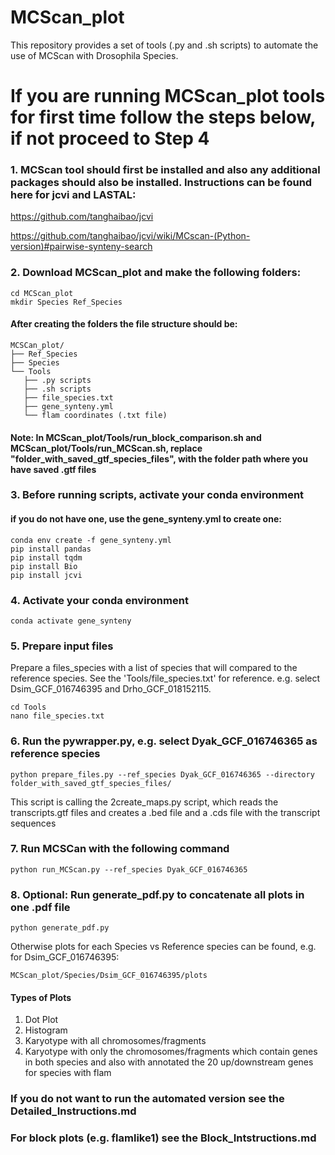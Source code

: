 # MCScan_plot
This repository provides a set of tools (.py and .sh scripts) to automate the use of MCScan with Drosophila Species.
# If you are running MCScan_plot tools for first time follow the steps below, if not proceed to Step 4

### 1. MCScan tool should first be installed and also any additional packages should also be installed. Instructions can be found here for jcvi and LASTAL:

https://github.com/tanghaibao/jcvi

https://github.com/tanghaibao/jcvi/wiki/MCscan-(Python-version)#pairwise-synteny-search

### 2. Download MCScan_plot and make the following folders:
```
cd MCScan_plot
mkdir Species Ref_Species
```

#### After creating the folders the file structure should be:
```
MCSCan_plot/
├── Ref_Species
├── Species
└── Tools
   ├── .py scripts
   ├── .sh scripts
   ├── file_species.txt
   ├── gene_synteny.yml
   └── flam coordinates (.txt file)

```
#### Note: In MCScan_plot/Tools/run_block_comparison.sh and MCScan_plot/Tools/run_MCScan.sh, replace "folder_with_saved_gtf_species_files", with the folder path where you have saved .gtf files
### 3. Before running scripts, activate your conda environment
#### if you do not have one, use the gene_synteny.yml to create one:
```
conda env create -f gene_synteny.yml
pip install pandas
pip install tqdm
pip install Bio
pip install jcvi
```
### 4. Activate your conda environment
```
conda activate gene_synteny
```

### 5. Prepare input files
Prepare a files_species with a list of species that will compared to the reference species. See the 'Tools/file_species.txt' for reference. e.g. select Dsim_GCF_016746395 and Drho_GCF_018152115.
```
cd Tools
nano file_species.txt
```
### 6. Run the pywrapper.py, e.g. select Dyak_GCF_016746365 as reference species
```
python prepare_files.py --ref_species Dyak_GCF_016746365 --directory folder_with_saved_gtf_species_files/
```
This script is calling the 2create_maps.py script, which reads the transcripts.gtf files and creates a .bed file and a .cds file with the transcript sequences

### 7. Run MCSCan with the following command
```
python run_MCScan.py --ref_species Dyak_GCF_016746365
```
### 8. Optional: Run generate_pdf.py to concatenate all plots in one .pdf file
```
python generate_pdf.py
```
Otherwise plots for each Species vs Reference species can be found, e.g. for Dsim_GCF_016746395:
```
MCScan_plot/Species/Dsim_GCF_016746395/plots
```
#### Types of Plots
1. Dot Plot
2. Histogram
3. Karyotype with all chromosomes/fragments
4. Karyotype with only the chromosomes/fragments which contain genes in both species and also with annotated the 20 up/downstream genes for species with flam

### If you do not want to run the automated version see the Detailed_Instructions.md
### For block plots (e.g. flamlike1) see the Block_Intstructions.md
